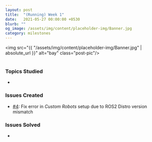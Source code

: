 ```yaml
---
layout: post
title:  "(Running) Week 1"
date:   2021-05-27 00:00:00 +0530
blurb: ""
og_image: /assets/img/content/placeholder-img/Banner.jpg
category: milestones
---
```


<img src="{{ "/assets/img/content/placeholder-img/Banner.jpg" | absolute_url }}" alt="bay" class="post-pic"/>
<br />
<br />

### Topics Studied
- 


### Issues Created
- [#4][]: Fix error in *Custom Robots* setup due to ROS2 Distro version mismatch


### Issues Solved
- 


[#4]: https://github.com/TheRoboticsClub/gsoc2021-Siddharth_Saha/issues/4 "Issue #4"